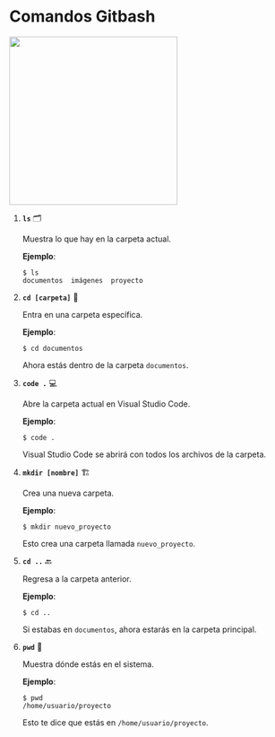 # Comandos Gitbash

<img src="https://cdn.appuals.com/wp-content/uploads/2020/06/intro.jpg" width="300" />

1. **`ls`** 🗂️
    
    Muestra lo que hay en la carpeta actual.
    
    **Ejemplo**:
    
    ```
    $ ls
    documentos  imágenes  proyecto
    
    ```
    
2. **`cd [carpeta]`** 📂
    
    Entra en una carpeta específica.
    
    **Ejemplo**:
    
    ```
    $ cd documentos
    
    ```
    
    Ahora estás dentro de la carpeta `documentos`.
    
3. **`code .`** 💻
    
    Abre la carpeta actual en Visual Studio Code.
    
    **Ejemplo**:
    
    ```
    $ code .
    
    ```
    
    Visual Studio Code se abrirá con todos los archivos de la carpeta.
    
4. **`mkdir [nombre]`** 🏗️
    
    Crea una nueva carpeta.
    
    **Ejemplo**:
    
    ```
    $ mkdir nuevo_proyecto
    
    ```
    
    Esto crea una carpeta llamada `nuevo_proyecto`.
    
5. **`cd ..`** 🔙
    
    Regresa a la carpeta anterior.
    
    **Ejemplo**:
    
    ```
    $ cd ..
    
    ```
    
    Si estabas en `documentos`, ahora estarás en la carpeta principal.
    
6. **`pwd`** 🧭
    
    Muestra dónde estás en el sistema.
    
    **Ejemplo**:
    
    ```
    $ pwd
    /home/usuario/proyecto
    
    ```
    
    Esto te dice que estás en `/home/usuario/proyecto`.
